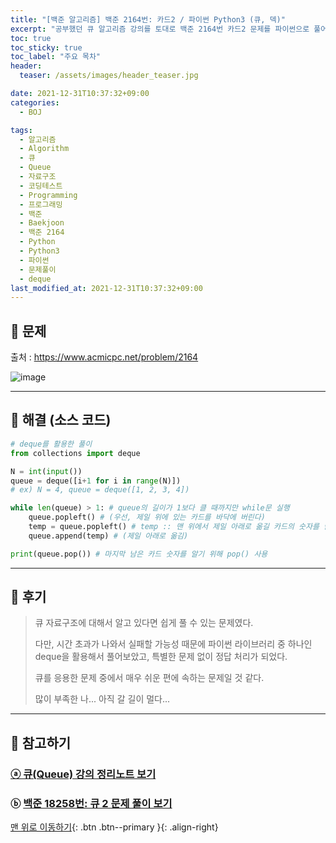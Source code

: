 ```yaml
---
title: "[백준 알고리즘] 백준 2164번: 카드2 / 파이썬 Python3 (큐, 덱)"
excerpt: "공부했던 큐 알고리즘 강의를 토대로 백준 2164번 카드2 문제를 파이썬으로 풀어보았다."
toc: true
toc_sticky: true
toc_label: "주요 목차"
header:
  teaser: /assets/images/header_teaser.jpg

date: 2021-12-31T10:37:32+09:00
categories:
  - BOJ

tags:
  - 알고리즘
  - Algorithm
  - 큐
  - Queue
  - 자료구조
  - 코딩테스트
  - Programming
  - 프로그래밍
  - 백준
  - Baekjoon
  - 백준 2164
  - Python
  - Python3
  - 파이썬
  - 문제풀이
  - deque
last_modified_at: 2021-12-31T10:37:32+09:00
---
```


## 🔔 문제

출처 : <https://www.acmicpc.net/problem/2164>

![image](https://user-images.githubusercontent.com/78403443/147797539-c584a552-9541-4644-975f-3947b19036d1.png)

---

## 🔐 해결 (소스 코드)

```python
# deque를 활용한 풀이
from collections import deque

N = int(input())
queue = deque([i+1 for i in range(N)])
# ex) N = 4, queue = deque([1, 2, 3, 4])

while len(queue) > 1: # queue의 길이가 1보다 클 때까지만 while문 실행
    queue.popleft() # (우선, 제일 위에 있는 카드를 바닥에 버린다)
    temp = queue.popleft() # temp :: 맨 위에서 제일 아래로 옮길 카드의 숫자를 담을 임시변수
    queue.append(temp) # (제일 아래로 옮김)

print(queue.pop()) # 마지막 남은 카드 숫자를 알기 위해 pop() 사용
```

---

## 📝 후기

>큐 자료구조에 대해서 알고 있다면 쉽게 풀 수 있는 문제였다.
>
>다만, 시간 초과가 나와서 실패할 가능성 때문에 파이썬 라이브러리 중 하나인 deque을 활용해서 풀어보았고, 특별한 문제 없이 정답 처리가 되었다.
>
>큐를 응용한 문제 중에서 매우 쉬운 편에 속하는 문제일 것 같다.
>
>많이 부족한 나... 아직 갈 길이 멀다...

---

## 👣 참고하기

### [ⓐ 큐(Queue) 강의 정리노트 보기](https://iceman-brandon.github.io/playdata%20algo/%EC%8A%A4%ED%83%9D-&-%ED%81%90/#part-2-%ED%81%90)

### ⓑ [백준 18258번: 큐 2 문제 풀이 보기](https://iceman-brandon.github.io/boj/%EB%B0%B1%EC%A4%80_18258%EB%B2%88_%ED%81%902_%EB%AC%B8%EC%A0%9C/)

[맨 위로 이동하기](#){: .btn .btn--primary }{: .align-right}